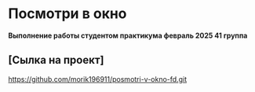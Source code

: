 # Посмотри в окно

**Выполнение работы студентом практикума февраль 2025 41 группа**

## [Сылка на проект]
 https://github.com/morik196911/posmotri-v-okno-fd.git 

